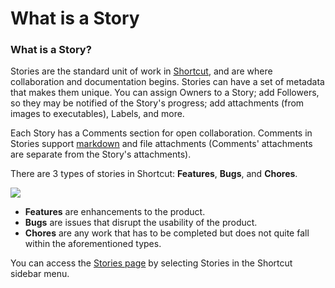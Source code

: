 # What is a Story

### What is a Story?

Stories are the standard unit of work in [Shortcut](https://www.shortcut.com/), and are where collaboration and documentation begins. Stories can have a set of metadata that makes them unique. You can assign Owners to a Story; add Followers, so they may be notified of the Story's progress; add attachments (from images to executables), Labels, and more.

Each Story has a Comments section for open collaboration. Comments in Stories support [markdown](https://help.shortcut.com/hc/en-us/articles/206271675-Using-Markdown-in-Clubhouse) and file attachments (Comments' attachments are separate from the Story's attachments).

There are 3 types of stories in Shortcut: **Features**, **Bugs**, and **Chores**.&#x20;

![](https://help.shortcut.com/hc/article_attachments/17532091817108)

* **Features** are enhancements to the product.
* **Bugs** are issues that disrupt the usability of the product.
* **Chores** are any work that has to be completed but does not quite fall within the aforementioned types.&#x20;

You can access the [Stories page](https://help.shortcut.com/hc/en-us/articles/205587589-What-is-the-Stories-page-) by selecting Stories in the Shortcut sidebar menu.
